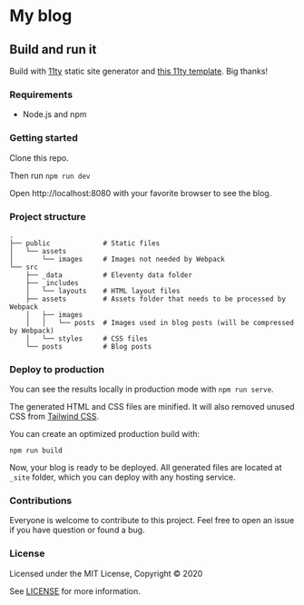 # My blog

## Build and run it

Build with [11ty](https://www.11ty.dev/) static site generator and [this 11ty template](https://github.com/ixartz/Eleventy-Starter-Boilerplate). Big thanks!

### Requirements

- Node.js and npm

### Getting started

Clone this repo.

Then run `npm run dev`

Open http://localhost:8080 with your favorite browser to see the blog.

### Project structure

```
.
├── public             # Static files
│   └── assets
│       └── images     # Images not needed by Webpack
└── src
    ├── _data          # Eleventy data folder
    ├── _includes
    │   └── layouts    # HTML layout files
    ├── assets         # Assets folder that needs to be processed by Webpack
    │   ├── images
    │   │   └── posts  # Images used in blog posts (will be compressed by Webpack)
    │   └── styles     # CSS files
    └── posts          # Blog posts
```

### Deploy to production

You can see the results locally in production mode with `npm run serve`.

The generated HTML and CSS files are minified. It will also removed unused CSS from [Tailwind CSS](https://tailwindcss.com).

You can create an optimized production build with:

```
npm run build
```

Now, your blog is ready to be deployed. All generated files are located at `_site` folder, which you can deploy with any hosting service.

### Contributions

Everyone is welcome to contribute to this project. Feel free to open an issue if you have question or found a bug.

### License

Licensed under the MIT License, Copyright © 2020

See [LICENSE](LICENSE) for more information.
